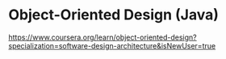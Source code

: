 # Object-Oriented Design (Java)

https://www.coursera.org/learn/object-oriented-design?specialization=software-design-architecture&isNewUser=true
